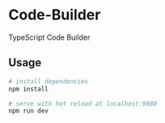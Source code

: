 # Code-Builder

TypeScript Code Builder


## Usage

``` bash
# install dependencies
npm install

# serve with hot reload at localhost:9080
npm run dev

```
